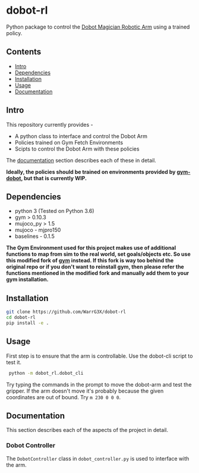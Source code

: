 # dobot-rl
Python package to control the [Dobot Magician Robotic Arm](https://www.dobot.cc/dobot-magician/product-overview.html) using a trained policy.

Contents
--------
- [Intro](#intro)
- [Dependencies](#dependencies)
- [Installation](#installation)
- [Usage](#usage)
- [Documentation](#documentation)

## Intro
This repository currently provides - 
 - A python class to interface and control the Dobot Arm
 - Policies trained on Gym Fetch Environments
 - Scipts to control the Dobot Arm with these policies
 
 The [documentation](#documentation) section describes each of these in detail.
 
 **Ideally, the policies should be trained on environments provided by [gym-dobot](https://github.com/WarrG3X/gym-dobot), but that is currently WIP.**

## Dependencies
  - python 3 (Tested on Python 3.6)
  - gym > 0.10.3
  - mujoco_py > 1.5
  - mujoco - mjpro150
  - baselines - 0.1.5
  
**The Gym Environment used for this project makes use of additional functions to map from sim to the real world, set goals/objects etc. So use this modified fork of [gym](https://github.com/WarrG3X/gym) instead. If this fork is way too behind the original repo or if you don't want to reinstall gym, then please refer the functions mentioned in the modified fork and manually add them to your gym installation.**

## Installation
```bash
git clone https://github.com/WarrG3X/dobot-rl
cd dobot-rl
pip install -e .
```

## Usage
First step is to ensure that the arm is controllable. Use the dobot-cli script to test it.
```bash
 python -m dobot_rl.dobot_cli
```

Try typing the commands in the prompt to move the dobot-arm and test the gripper. If the arm doesn't move it's probably because the given coordinates are out of bound. Try ``m 230 0 0 0``.

## Documentation
This section describes each of the aspects of the project in detail.

### Dobot Controller
The ``DobotController`` class in ``dobot_controller.py`` is used to interface with the arm.
